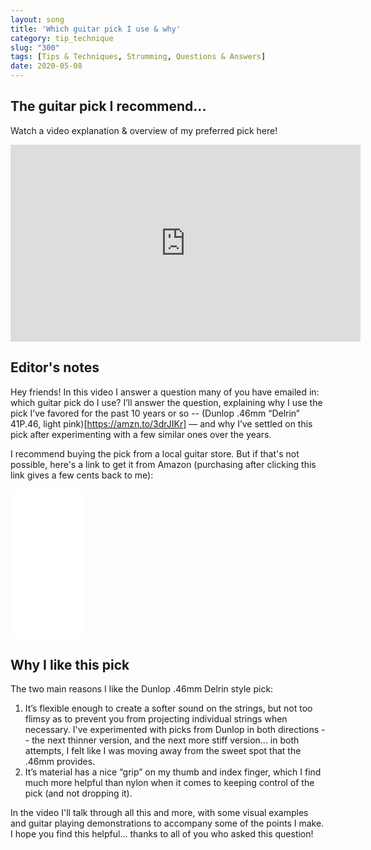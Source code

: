 ```yaml
---
layout: song
title: 'Which guitar pick I use & why'
category: tip_technique
slug: "300"
tags: [Tips & Techniques, Strumming, Questions & Answers]
date: 2020-05-08
---
```


<!-- patreon_lesson_available: true
patreon_lesson_url: https://www.patreon.com/posts/35077534 -->

## The guitar pick I recommend...

Watch a video explanation & overview of my preferred pick here!

 <iframe width="560" height="315" src="https://www.youtube.com/embed/DpicbUhlRcA" frameborder="0" allow="accelerometer; autoplay; encrypted-media; gyroscope; picture-in-picture" allowfullscreen></iframe>

<!-- {% include pdf-module.html has_patreon_url=page.patreon_lesson_url patreon_url=page.patreon_lesson_url song_name=page.song_title %} -->

## Editor's notes

Hey friends! In this video I answer a question many of you have emailed in: which guitar pick do I use? I’ll answer the question, explaining why I use the pick I’ve favored for the past 10 years or so -- (Dunlop .46mm “Delrin” 41P.46, light pink)[https://amzn.to/3drJIKr] — and why I’ve settled on this pick after experimenting with a few similar ones over the years.

I recommend buying the pick from a local guitar store. But if that's not possible, here's a link to get it from Amazon (purchasing after clicking this link gives a few cents back to me):

<iframe style="width:120px;height:240px;" marginwidth="0" marginheight="0" scrolling="no" frameborder="0" src="//ws-na.amazon-adsystem.com/widgets/q?ServiceVersion=20070822&OneJS=1&Operation=GetAdHtml&MarketPlace=US&source=ac&ref=qf_sp_asin_til&ad_type=product_link&tracking_id=songnotes04-20&marketplace=amazon&region=US&placement=B003KV7UVI&asins=B003KV7UVI&linkId=d369017a097e327f68a414a5934f5d79&show_border=true&link_opens_in_new_window=false&price_color=333333&title_color=0066c0&bg_color=ffffff"></iframe>

## Why I like this pick

The two main reasons I like the Dunlop .46mm Delrin style pick:

1. It’s flexible enough to create a softer sound on the strings, but not too flimsy as to prevent you from projecting individual strings when necessary. I've experimented with picks from Dunlop in both directions -- the next thinner version, and the next more stiff version... in both attempts, I felt like I was moving away from the sweet spot that the .46mm provides.
2. It’s material has a nice “grip” on my thumb and index finger, which I find much more helpful than nylon when it comes to keeping control of the pick (and not dropping it).

In the video I'll talk through all this and more, with some visual examples and guitar playing demonstrations to accompany some of the points I make. I hope you find this helpful... thanks to all of you who asked this question!
